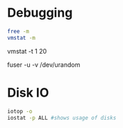 # Debugging
```bash
free -m
vmstat -m
```
vmstat -t 1 20

fuser -u -v /dev/urandom

# Disk IO
```bash
iotop -o
iostat -p ALL #shows usage of disks
```



